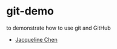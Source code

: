 # git-demo
to demonstrate how to use git and GitHub

- [Jacqueline Chen](https://github.com/CCccc-76)
